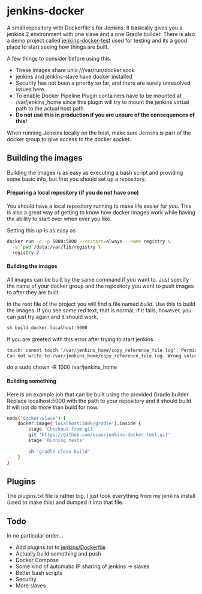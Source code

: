 # jenkins-docker
A small repository with Dockerfile's for Jenkins. It basically gives you a jenkins 2 environment with one slave and a one Gradle builder. There is also a demo project called [jenkins-docker-test](https://github.com/scav/jenkins-docker-test) used for testing and its a good place to start seeing how things are built.

A few things to consider before using this.
 * These images share unix:///var/run/docker.sock 
 * jenkins and jenkins-slave have docker installed
 * Security has not been a priority so far, and there are surely unresolved issues here
 * To enable Docker Pipeline Plugin containers have to be mounted at /var/jenkins_home since this plugin will try to mount the jenkins virtual path to the actual host path.
 * **Do not use this in production if you are unsure of the consequences of this!**

When running Jenkins locally on the host, make sure Jenkins is part of the docker group to give access to the docker socket.


## Building the images
Building the images is as easy as executing a bash script and providing some basic info, but first you should set up a repository.

#### Preparing a local repository (if you do not have one)
You should have a local repository running to make life easier for you. This is also a great way of getting to know how docker images work while having the ability to start over when ever you like.

Setting this up is as easy as 
```bash
docker run -d -p 5000:5000 --restart=always --name registry \
  -v `pwd`/data:/var/lib/registry \
  registry:2
```

#### Building the images
All images can be built by the same command if you want to. Just specify the name of your docker group and the repository you want to push images to after they are built.

In the root file of the project you will find a file named *build*. Use this to build the images. If you see some red text, that is normal, if it fails, however, you can just try again and it should work.
```bash
sh build docker localhost:5000
```

If you are greeted with this error after trying to start jenkins
```bash 
touch: cannot touch ‘/var/jenkins_home/copy_reference_file.log’: Permission denied
Can not write to /var/jenkins_home/copy_reference_file.log. Wrong volume permissions?
```
do a sudo chown -R 1000 /var/jenkins_home

#### Building something
Here is an example job that can be built using the provided Gradle builder. Replace localhost:5000 with the path to your repository and it should build. It will not do more than build for now.
```bash
node('docker-slave') {
    docker.image('localhost:5000/gradle').inside {
        stage 'Checkout from git'
        git 'https://github.com/scav/jenkins-docker-test.git'
        stage 'Running tests'
        
        sh 'gradle clean build'
    }
}
```
## Plugins
The plugins.txt file is rather big, I just took everything from my jenkins install (used to make this) and dumped it into that file.

## Todo
In no particular order...
 * Add plugins.txt to [jenkins/Dockerfile](https://github.com/scav/jenkins-docker/blob/master/jenkins/Dockerfile)
 * Actually build something and push
 * Docker Compose
 * Some kind of automatic IP sharing of jenkins -> slaves
 * Better bash scripts
 * Security
 * More slaves
